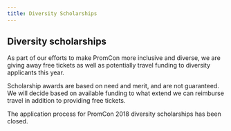 ```yaml
---
title: Diversity Scholarships
---
```


## Diversity scholarships

As part of our efforts to make PromCon more inclusive and diverse, we are giving
away free tickets as well as potentially travel funding to diversity applicants
this year.

Scholarship awards are based on need and merit, and are not guaranteed. We will
decide based on available funding to what extend we can reimburse travel in
addition to providing free tickets.

The application process for PromCon 2018 diversity scholarships has been closed.
